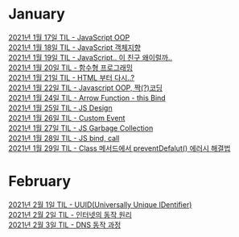 # January
[2021년 1월 17일 TIL - JavaScript OOP](https://velog.io/@sms8377/TIL-JavaScript-OOP)<br>
[2021년 1월 18일 TIL - JavaScript 객체지향](https://velog.io/@sms8377/TIL-JavaScript-%EB%AF%B8%EB%8B%88-%ED%94%84%EB%A1%9C%EC%A0%9D%ED%8A%B8%EC%88%98%ED%96%89%EC%A4%91-v4esfn6r)<br>
[2021년 1월 19일 TIL - JavaScript.. 이 친구 왜이럴까..](https://velog.io/@sms8377/TIL-119-Javascript..-%EC%9D%B4-%EC%B9%9C%EA%B5%AC-%EC%99%9C%EC%9D%B4%EB%9F%B4%EA%B9%8C)<br>
[2021년 1월 20일 TIL - 함수형 프로그래밍](https://velog.io/@sms8377/TIL-120-%ED%95%A8%EC%88%98%ED%98%95-%ED%94%84%EB%A1%9C%EA%B7%B8%EB%9E%98%EB%B0%8D)<br>
[2021년 1월 21일 TIL - HTML 부터 다시..?](https://velog.io/@sms8377/TIL-121-HTML-%EB%B6%80%ED%84%B0-%EB%8B%A4%EC%8B%9C)<br>
[2021년 1월 22일 TIL - Javascript OOP, 짝(?)코딩](https://velog.io/@sms8377/TIL-122-Pair-Programming)<br>
[2021년 1월 24일 TIL - Arrow Function - this Bind](https://velog.io/@sms8377/TIL-124-Arrow-Function-this-Bind)<br>
[2021년 1월 25일 TIL - JS Design](https://velog.io/@sms8377/TIL-125-Javascript-Design)<br>
[2021년 1월 26일 TIL - Custom Event](https://velog.io/@sms8377/TIL-126)<br>
[2021년 1월 27일 TIL - JS Garbage Collection](https://velog.io/@sms8377/TIL-127-JS-Garbage-Collection)<br>
[2021년 1월 28일 TIL - JS bind, call](https://velog.io/@sms8377/TIL-128-JS-bind-call-apply)<br>
[2021년 1월 29일 TIL - Class 메서드에서 preventDefalut() 에러시 해결법](https://velog.io/@sms8377/TIL-129-JS-class-preventDefaulte)<br>

# February
[2021년 2월 1일 TIL - UUID(Universally Unique IDentifier)](https://velog.io/@sms8377/TIL-21-UUIDUniversally-Unique-IDentifier)<br>
[2021년 2월 2일 TIL - 인터넷의 동작 원리](https://velog.io/@sms8377/%EC%9D%B8%ED%84%B0%EB%84%B7%EC%9D%98-%EB%8F%99%EC%9E%91-%EC%9B%90%EB%A6%ACOSI-7-layer)<br>
[2021년 2월 3일 TIL - DNS 동작 과정](https://velog.io/@sms8377/TIL23-DNS-%EB%8F%99%EC%9E%91-%EA%B3%BC%EC%A0%95)<br>
